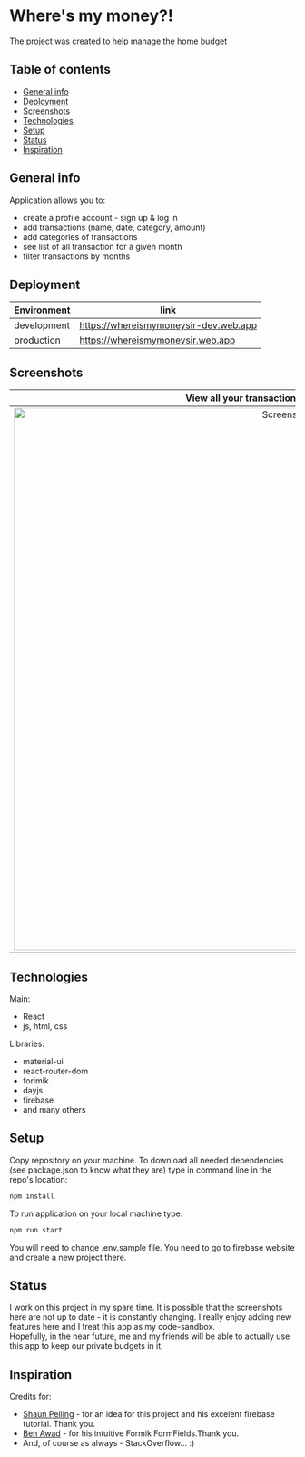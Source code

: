 # Where's my money?!

The project was created to help manage the home budget

## Table of contents
  - [General info](#general-info)
  - [Deployment](#deployment)
  - [Screenshots](#screenshots)
  - [Technologies](#technologies)
  - [Setup](#setup)
  - [Status](#status)
  - [Inspiration](#inspiration)

## General info
Application allows you to:
* create a profile account - sign up  & log in 
* add transactions (name, date, category, amount)
* add categories of transactions
* see list of all transaction for a given month
* filter transactions by months

## Deployment
| Environment | link |
|---|---|
| development | https://whereismymoneysir-dev.web.app |
| production | https://whereismymoneysir.web.app |

## Screenshots

 View all your transactions and add new ones |  Manage categories |  Log in
:-------------------------:|:-------------------------:|:-------------------------:
<img width="955" alt="Screenshot1" src="https://user-images.githubusercontent.com/109333068/231939911-d719bf24-edbb-4e4d-9306-95970d2fff1d.png"> | <img width="218" alt="Screenshot2" src="https://user-images.githubusercontent.com/109333068/231941047-e9015272-1a4a-4bcd-9a97-4e6a68d31aee.png"> | <img width="201" alt="Screenshot3" src="https://user-images.githubusercontent.com/109333068/231941089-f625b4a8-b3ea-43d2-82f8-48a33c3f7e7d.png">

## Technologies

Main:
* React
* js, html, css

Libraries:
* material-ui
* react-router-dom
* forimik
* dayjs
* firebase
* and many others

## Setup
Copy repository on your machine. To download all needed dependencies (see package.json to know what they are) type in command line in the repo's location:
```bash
npm install
```
To run application on your local machine type: 
```bash
npm run start
```
You will need to change .env.sample file. You need to go to firebase website and create a new project there.

## Status
I work on this project in my spare time. It is possible that the screenshots here are not up to date - it is constantly changing. I really enjoy adding new features here and I treat this app as my code-sandbox. \
Hopefully, in the near future, me and my friends will be able to actually use this app to keep our private budgets in it.

## Inspiration
Credits for:
* [Shaun Pelling](https://github.com/iamshaunjp) - for an idea for this project and his excelent firebase tutorial. Thank you.
* [Ben Awad](https://github.com/benawad) - for his intuitive Formik FormFields.Thank you.
* And, of course as always - StackOverflow... :)
